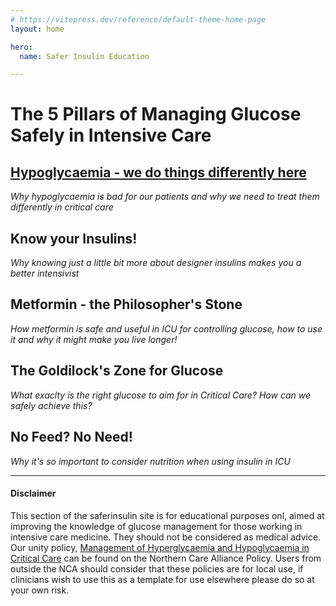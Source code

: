 ```yaml
---
# https://vitepress.dev/reference/default-theme-home-page
layout: home

hero:
  name: Safer Insulin Education

---
```


  
# The 5 Pillars of Managing Glucose Safely in Intensive Care

## [Hypoglycaemia - we do things differently here](/hypoglycaemia.md)
*Why hypoglycaemia is bad for our patients and why we need to treat them differently in critical care*


## Know your Insulins!
*Why knowing just a little bit more about designer insulins makes you a better intensivist*


## Metformin - the Philosopher's Stone
*How metformin is safe and useful in ICU for controlling glucose, how to use it and why it might make you live longer!*


## The Goldilock's Zone for Glucose
*What exaclty is the right glucose to aim for in Critical Care? How can we safely achieve this?*


## No Feed? No Need!
*Why it's so important to consider nutrition when using insulin in ICU*

***

#### Disclaimer
This section of the saferinsulin site is for educational purposes onl, aimed at improving the knowledge of glucose management for those working in intensive care medicine. They should not be considered as medical advice. Our unity policy, [Management of Hyperglycaemia and Hypoglycaemia in Critical Care](https://www.northerncarealliance.nhs.uk/our-policy-hub?open=55908) can be found on the Northern Care Alliance Policy. Users from outside the NCA should consider that these policies are for local use, if clinicians wish to use this as a template for use elsewhere please do so at your own risk.




  



